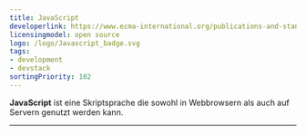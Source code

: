 ```yaml
---
title: JavaScript
developerlink: https://www.ecma-international.org/publications-and-standards/standards/ecma-262/
licensingmodel: open source
logo: /logo/Javascript_badge.svg
tags:
- development
- devstack
sortingPriority: 102
---
```

__JavaScript__ ist eine Skriptsprache die sowohl in Webbrowsern als auch auf Servern genutzt werden kann.


---
